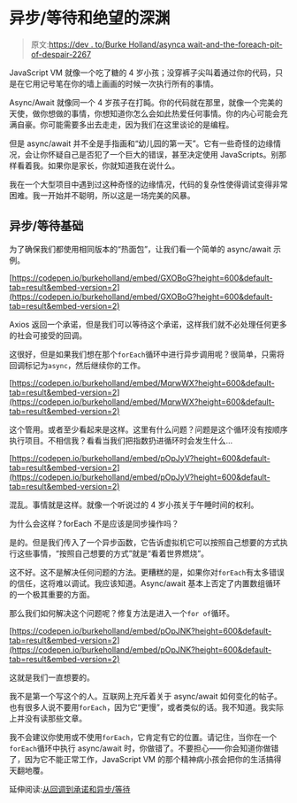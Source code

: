 # 异步/等待和绝望的深渊

> 原文:[https://dev . to/Burke Holland/asynca wait-and-the-foreach-pit-of-despair-2267](https://dev.to/burkeholland/asyncawait-and-the-foreach-pit-of-despair-2267)

JavaScript VM 就像一个吃了糖的 4 岁小孩；没穿裤子尖叫着通过你的代码，只是在它用记号笔在你的墙上画画的时候一次执行所有的事情。

Async/Await 就像同一个 4 岁孩子在打盹。你的代码就在那里，就像一个完美的天使，做你想做的事情，你想知道你怎么会如此热爱任何事情。你的内心可能会充满自豪。你可能需要多出去走走，因为我们在这里谈论的是编程。

但是 async/await 并不全是手指画和“幼儿园的第一天”。它有一些奇怪的边缘情况，会让你怀疑自己是否犯了一个巨大的错误，甚至决定使用 JavaScripts。别那样看着我。如果你是家长，你就知道我在说什么。

我在一个大型项目中遇到过这种奇怪的边缘情况，代码的复杂性使得调试变得非常困难。我一开始并不聪明，所以这是一场完美的风暴。

## 异步/等待基础

为了确保我们都使用相同版本的“热面包”，让我们看一个简单的 async/await 示例。

[https://codepen.io/burkeholland/embed/GXOBoG?height=600&default-tab=result&embed-version=2](https://codepen.io/burkeholland/embed/GXOBoG?height=600&default-tab=result&embed-version=2)

Axios 返回一个承诺，但是我们可以等待这个承诺，这样我们就不必处理任何更多的社会可接受的回调。

这很好，但是如果我们想在那个`forEach`循环中进行异步调用呢？很简单，只需将回调标记为`async`，然后继续你的工作。

[https://codepen.io/burkeholland/embed/MqrwWX?height=600&default-tab=result&embed-version=2](https://codepen.io/burkeholland/embed/MqrwWX?height=600&default-tab=result&embed-version=2)

这个管用。或者至少看起来是这样。这里有什么问题？问题是这个循环没有按顺序执行项目。不相信我？看看当我们把指数扔进循环时会发生什么…

[https://codepen.io/burkeholland/embed/pOpJyV?height=600&default-tab=result&embed-version=2](https://codepen.io/burkeholland/embed/pOpJyV?height=600&default-tab=result&embed-version=2)

混乱。事情就是这样。就像一个听说过的 4 岁小孩关于午睡时间的权利。

为什么会这样？forEach 不是应该是同步操作吗？

是的。但是我们传入了一个异步函数，它告诉虚拟机它可以按照自己想要的方式执行这些事情，“按照自己想要的方式”就是“看着世界燃烧”。

这不好。这不是解决任何问题的方法。更糟糕的是，如果你对`forEach`有太多错误的信任，这将难以调试。我应该知道。Async/await 基本上否定了内置数组循环的一个极其重要的方面。

那么我们如何解决这个问题呢？修复方法是进入一个`for of`循环。

[https://codepen.io/burkeholland/embed/pOpJNK?height=600&default-tab=result&embed-version=2](https://codepen.io/burkeholland/embed/pOpJNK?height=600&default-tab=result&embed-version=2)

这就是我们一直想要的。

我不是第一个写这个的人。互联网上充斥着关于 async/await 如何变化的帖子。也有很多人说不要用`forEach`，因为它“更慢”，或者类似的话。我不知道。我实际上并没有读那些文章。

我不会建议你使用或不使用`forEach`，它肯定有它的位置。请记住，当你在一个`forEach`循环中执行 async/await 时，你做错了。不要担心——你会知道你做错了，因为它不能正常工作，JavaScript VM 的那个精神病小孩会把你的生活搞得天翻地覆。

延伸阅读:[从回调到承诺和异步/等待](https://www.zeolearn.com/magazine/javascript-moving-from-callbacks-to-promises-and-async-await)